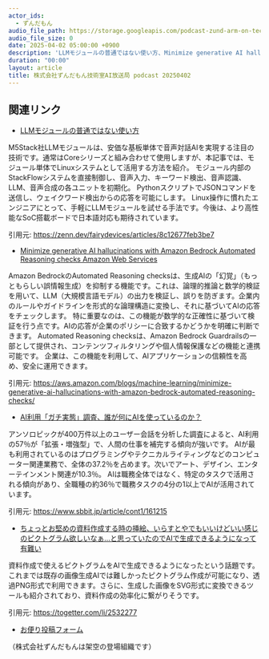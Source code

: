 ```yaml
---
actor_ids:
  - ずんだもん
audio_file_path: https://storage.googleapis.com/podcast-zund-arm-on-tech/audio/株式会社ずんだもん技術室AI放送局_podcast_20250402.mp3
audio_file_size: 0
date: 2025-04-02 05:00:00 +0900
description: 'LLMモジュールの普通ではない使い方、Minimize generative AI hallucinations with Amazon Bedrock Automated Reasoning checks  Amazon Web Services、AI利用「ガチ実態」調査、誰が何にAIを使っているのか？、ちょっとお堅めの資料作成する時の挿絵、いらすとやでもいいけどいい感じのピクトグラム欲しいなぁ…と思っていたのでAIで生成できるようになって有難い'
duration: "00:00"
layout: article
title: 株式会社ずんだもん技術室AI放送局 podcast 20250402
---
```


## 関連リンク


- [LLMモジュールの普通ではない使い方](https://zenn.dev/fairydevices/articles/8c12677feb3be7)  


M5Stack社LLMモジュールは、安価な基板単体で音声対話AIを実現する注目の技術です。通常はCoreシリーズと組み合わせて使用しますが、本記事では、モジュール単体でLinuxシステムとして活用する方法を紹介。
モジュール内部のStackFlowシステムを直接制御し、音声入力、キーワード検出、音声認識、LLM、音声合成の各ユニットを初期化。
PythonスクリプトでJSONコマンドを送信し、ウェイクワード検出からの応答を可能にします。
Linux操作に慣れたエンジニアにとって、手軽にLLMモジュールを試せる手法です。今後は、より高性能なSoC搭載ボードで日本語対応も期待されています。


引用元: https://zenn.dev/fairydevices/articles/8c12677feb3be7


- [Minimize generative AI hallucinations with Amazon Bedrock Automated Reasoning checks  Amazon Web Services](https://aws.amazon.com/blogs/machine-learning/minimize-generative-ai-hallucinations-with-amazon-bedrock-automated-reasoning-checks/)  


Amazon BedrockのAutomated Reasoning checksは、生成AIの「幻覚」（もっともらしい誤情報生成）を抑制する機能です。これは、論理的推論と数学的検証を用いて、LLM（大規模言語モデル）の出力を検証し、誤りを防ぎます。企業内のルールやガイドラインを形式的な論理構造に変換し、それに基づいてAIの応答をチェックします。
特に重要なのは、この機能が数学的な正確性に基づいて検証を行う点です。AIの応答が企業のポリシーに合致するかどうかを明確に判断できます。
Automated Reasoning checksは、Amazon Bedrock Guardrailsの一部として提供され、コンテンツフィルタリングや個人情報保護などの機能と連携可能です。
企業は、この機能を利用して、AIアプリケーションの信頼性を高め、安全に運用できます。


引用元: https://aws.amazon.com/blogs/machine-learning/minimize-generative-ai-hallucinations-with-amazon-bedrock-automated-reasoning-checks/


- [AI利用「ガチ実態」調査、誰が何にAIを使っているのか？](https://www.sbbit.jp/article/cont1/161215)  


アンソロピックが400万件以上のユーザー会話を分析した調査によると、AI利用の57％が「拡張・増強型」で、人間の仕事を補完する傾向が強いです。
AIが最も利用されているのはプログラミングやテクニカルライティングなどのコンピューター関連業務で、全体の37.2％を占めます。次いでアート、デザイン、エンターテインメント関連が10.3％。
AIは職務全体ではなく、特定のタスクで活用される傾向があり、全職種の約36％で職務タスクの4分の1以上でAIが活用されています。


引用元: https://www.sbbit.jp/article/cont1/161215


- [ちょっとお堅めの資料作成する時の挿絵、いらすとやでもいいけどいい感じのピクトグラム欲しいなぁ…と思っていたのでAIで生成できるようになって有難い](https://togetter.com/li/2532277)  


資料作成で使えるピクトグラムをAIで生成できるようになったという話題です。これまでは既存の画像生成AIでは難しかったピクトグラム作成が可能になり、透過PNG形式で利用できます。さらに、生成した画像をSVG形式に変換できるツールも紹介されており、資料作成の効率化に繋がりそうです。


引用元: https://togetter.com/li/2532277



- [お便り投稿フォーム](https://forms.gle/ffg4JTfqdiqK62qf9)

（株式会社ずんだもんは架空の登場組織です）
